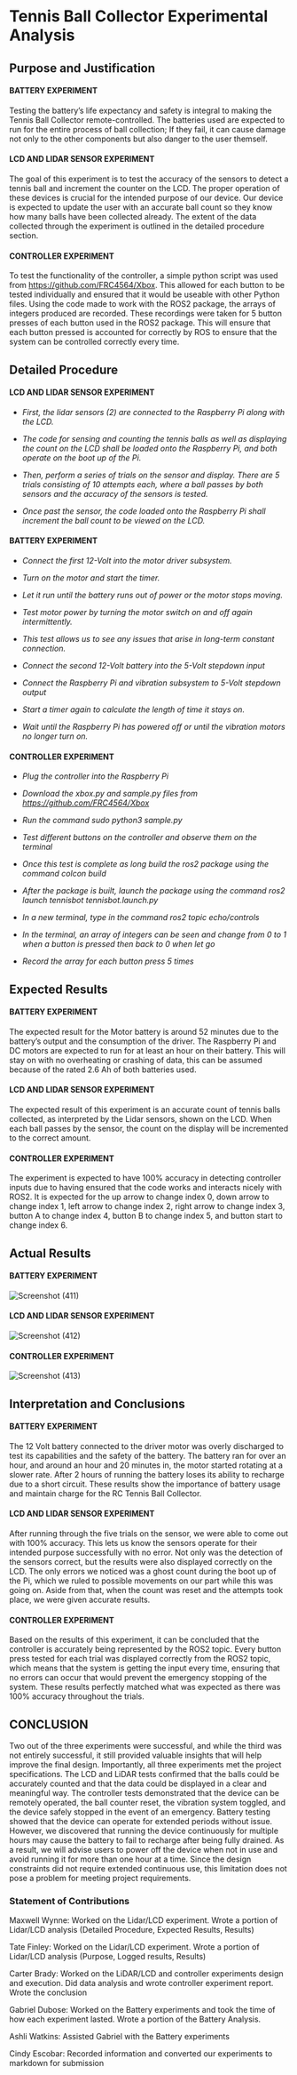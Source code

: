 # Tennis Ball Collector Experimental Analysis 

## Purpose and Justification

#### BATTERY EXPERIMENT
Testing the battery’s life expectancy and safety is integral to making the Tennis Ball Collector 
remote-controlled. The batteries used are expected to run for the entire process of ball collection; 
If they fail, it can cause damage not only to the other components but also danger to the user themself. 

#### LCD AND LIDAR SENSOR EXPERIMENT 
The goal of this experiment is to test the accuracy of the sensors to detect a tennis ball and increment 
the counter on the LCD. The proper operation of these devices is crucial for the intended purpose 
of our device. Our device is expected to update the user with an accurate ball count so they know how many 
balls have been collected already. The extent of the data collected through the experiment is outlined in 
the detailed procedure section. 

#### CONTROLLER EXPERIMENT 
To test the functionality of the controller, a simple python script was used from 
https://github.com/FRC4564/Xbox. This allowed for each button to be tested individually and ensured that 
it would be useable with other Python files. Using the code made to work with the ROS2 package, the arrays of 
integers produced are recorded. These recordings were taken for 5 button presses of each button used in the 
ROS2 package. This will ensure that each button pressed is accounted for correctly by ROS to ensure that the 
system can be controlled correctly every time. 

## Detailed Procedure 

#### LCD AND LIDAR SENSOR  EXPERIMENT 

- *First, the lidar sensors (2) are connected to the Raspberry Pi along with the LCD.* 

- *The code for sensing and counting the tennis balls as well as displaying the count on the LCD shall be loaded onto the Raspberry Pi, and both operate on the boot up of the Pi.*

- *Then, perform a series of trials on the sensor and display. There are 5 trials consisting of 10 attempts each, where a ball passes by both sensors and the accuracy of the sensors is tested.* 

- *Once past the sensor, the code loaded onto the Raspberry Pi shall increment the ball count to be viewed on the LCD.*

#### BATTERY EXPERIMENT 
- *Connect the first 12-Volt into the motor driver subsystem.*

- *Turn on the motor and start the timer.*

- *Let it run until the battery runs out of power or the motor stops moving.*

- *Test motor power by turning the motor switch on and off again intermittently.* 

- *This test allows us to see any issues that arise in long-term constant connection.* 

- *Connect the second 12-Volt battery into the 5-Volt stepdown input*

- *Connect the Raspberry Pi and vibration subsystem to 5-Volt stepdown output*

- *Start a timer again to calculate the length of time it stays on.*

- *Wait until the Raspberry Pi has powered off or until the vibration motors no longer turn on.*


#### CONTROLLER EXPERIMENT 
- *Plug the controller into the Raspberry Pi*

- *Download the xbox.py and sample.py files from https://github.com/FRC4564/Xbox*

- *Run the command sudo python3 sample.py* 

- *Test different buttons on the controller and observe them on the terminal*

- *Once this test is complete as long build the ros2 package using the command colcon build* 

- *After the package is built, launch the package using the command ros2 launch tennisbot tennisbot.launch.py*

- *In a new terminal, type in the command ros2 topic echo/controls*

- *In the terminal, an array of integers can be seen and change from 0 to 1 when a button is pressed then back to 0 when let go*

- *Record the array for each button press 5 times* 

## Expected Results
#### BATTERY EXPERIMENT 
The expected result for the Motor battery is around 52 minutes due to the battery’s output and the consumption of the driver. The Raspberry Pi and DC motors are expected to run for at least an hour on their battery. This will stay on with no overheating or crashing of data, this can be assumed because of the rated 2.6 Ah of both batteries used. 

#### LCD AND LIDAR SENSOR EXPERIMENT 
The expected result of this experiment is an accurate count of tennis balls collected, as interpreted by the Lidar sensors, shown on the LCD. When each ball passes by the sensor, the count on the display will be incremented to the correct amount. 

#### CONTROLLER EXPERIMENT 
The experiment is expected to have 100% accuracy in detecting controller inputs due to having ensured that the code works and interacts nicely with ROS2. It is expected for the up arrow to change index 0, down arrow to change index 1, left arrow to change index 2, right arrow to change index 3, button A to change index 4, button B to change index 5, and button start to change index 6. 

## Actual Results

#### BATTERY EXPERIMENT 
![Screenshot (411)](https://github.com/user-attachments/assets/13956ba8-6a0c-4bfe-8f99-9f64f7b68b56)

#### LCD AND LIDAR SENSOR EXPERIMENT 
![Screenshot (412)](https://github.com/user-attachments/assets/403f0627-8332-40b8-a6a5-af0f3b84ad3f)

#### CONTROLLER EXPERIMENT 
![Screenshot (413)](https://github.com/user-attachments/assets/5b6a0667-5aaf-4fa2-a1cb-44ed17a86053)

## Interpretation and Conclusions

#### BATTERY EXPERIMENT 
The 12 Volt battery connected to the driver motor was overly discharged to test its capabilities and the safety of the battery. The battery ran for over an hour, and around an hour and 20 minutes in, the motor started rotating at a slower rate. After 2 hours of running the battery loses its ability to recharge due to a short circuit. These results show the importance of battery usage and maintain charge for the RC Tennis Ball Collector. 

#### LCD AND LIDAR SENSOR EXPERIMENT
After running through the five trials on the sensor, we were able to come out with 100% accuracy. This lets us know the sensors operate for their intended purpose successfully with no error. Not only was the detection of the sensors correct, but the results were also displayed correctly on the LCD. The only errors we noticed was a ghost count during the boot up of the Pi, which we ruled to possible movements on our part while this was going on. Aside from that, when the count was reset and the attempts took place, we were given accurate results. 

#### CONTROLLER EXPERIMENT 
Based on the results of this experiment, it can be concluded that the controller is accurately being represented by the ROS2 topic. Every button press tested for each trial was displayed correctly from the ROS2 topic, which means that the system is getting the input every time, ensuring that no errors can occur that would prevent the emergency stopping of the system. These results perfectly matched what was expected as there was 100% accuracy throughout the trials.

## CONCLUSION  
Two out of the three experiments were successful, and while the third was not entirely successful, it still provided valuable insights that will help improve the final design. Importantly, all three experiments met the project specifications. The LCD and LiDAR tests confirmed that the balls could be accurately counted and that the data could be displayed in a clear and meaningful way. The controller tests demonstrated that the device can be remotely operated, the ball counter reset, the vibration system toggled, and the device safely stopped in the event of an emergency. Battery testing showed that the device can operate for extended periods without issue. However, we discovered that running the device continuously for multiple hours may cause the battery to fail to recharge after being fully drained. As a result, we will advise users to power off the device when not in use and avoid running it for more than one hour at a time. Since the design constraints did not require extended continuous use, this limitation does not pose a problem for meeting project requirements.


### Statement of Contributions 
Maxwell Wynne: Worked on the Lidar/LCD experiment. Wrote a portion of Lidar/LCD analysis (Detailed Procedure, Expected Results, Results) 

Tate Finley: Worked on the Lidar/LCD experiment. Wrote a portion of Lidar/LCD analysis (Purpose, Logged results, Results) 

Carter Brady: Worked on the LiDAR/LCD and controller experiments design and execution. Did data analysis and wrote controller experiment report. Wrote the conclusion 

Gabriel Dubose: Worked on the Battery experiments and took the time of how each experiment lasted. Wrote a portion of the Battery Analysis. 

Ashli Watkins: Assisted Gabriel with the Battery experiments 

Cindy Escobar: Recorded information and converted our experiments to markdown for submission 


